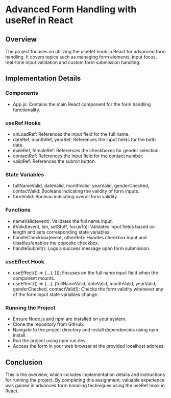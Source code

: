 # Advanced Form Handling with useRef in React

## Overview
The project focuses on utilizing the useRef hook in React for advanced form handling. It covers topics such as managing form elements, input focus, real-time input validation and custom form submission handling.

## Implementation Details
### Components
- App.js: Contains the main React component for the form handling functionality.

### useRef Hooks
- onLoadRef: References the input field for the full name.
- dateRef, monthRef, yearRef: References the input fields for the birth date.
- maleRef, femaleRef: References the checkboxes for gender selection.
- contactRef: References the input field for the contact number.
- validRef: References the submit button.

### State Variables
- fullNameValid, dateValid, monthValid, yearValid, genderChecked, contactValid: Booleans indicating the validity of form inputs.
- formValid: Boolean indicating overall form validity.

### Functions
- nameValid(event): Validates the full name input.
- ifValid(event, len, setStuff, focusTo): Validates input fields based on length and sets corresponding state variables.
- handleCheckbox(event, otherRef): Handles checkbox input and disables/enables the opposite checkbox.
- handleSubmit(): Logs a success message upon form submission.

### useEffect Hook
- useEffect(() => {...}, []): Focuses on the full name input field when the component mounts.
- useEffect(() => {...}, [fullNameValid, dateValid, monthValid, yearValid, genderChecked, contactValid]): Checks the form validity whenever any of the form input state variables change.

### Running the Project
- Ensure Node.js and npm are installed on your system.
- Clone the repository from GitHub.
- Navigate to the project directory and install dependencies using npm install.
- Run the project using npm run dev.
- Access the form in your web browser at the provided localhost address.

## Conclusion
This is the overview, which includes implementation details and instructions for running the project. By completing this assignment, valuable experience was gained in advanced form handling techniques using the useRef hook in React.
